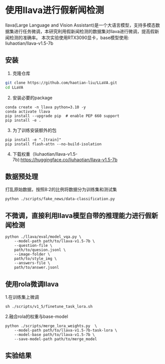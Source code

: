 # 使用llava进行假新闻检测
llava(Large Language and Vision Assistant)是一个大语言模型，支持多模态数据集进行任务微调，本研究利用假新闻检测的数据集对llava进行微调，提高假新闻检测的准确率。
本次实验使用RTX3090显卡，base模型使用: liuhaotian/llava-v1.5-7b

## 安装
1. 克隆仓库
```bash
git clone https://github.com/haotian-liu/LLaVA.git
cd LLaVA
```
2. 安装必要的package
```Shell
conda create -n llava python=3.10 -y
conda activate llava
pip install --upgrade pip  # enable PEP 660 support
pip install -e .
```
3. 为了训练安装额外的包
```
pip install -e ".[train]"
pip install flash-attn --no-build-isolation
```
4. 下载权重（liuhaotian/llava-v1.5-7b):https://huggingface.co/liuhaotian/llava-v1.5-7b

## 数据预处理
打乱原始数据，按照8:2的比例将数据分为训练集和测试集
```Shell
python ./scripts/fake_news/data-classification.py
```
## 不微调，直接利用llava模型自带的推理能力进行假新闻检测
```Shell
python ./llava/eval/model_vqa.py \
    --model-path path/to/llava-v1.5-7b \
    --question-file \
    path/to/quesion.jsonl \
    --image-folder \
    path/to/style_img \
    --answers-file \
    path/to/answer.jsonl
```
## 使用rola微调llava
1.在训练集上微调
```Shell
sh ./scripts/v1_5/finetune_task_lora.sh
```
2.融合rola的权重与base-model
```Shell
python ./scripts/merge_lora_weights.py  \
    --model-path path/to/llava-v1.5-7b-task-lora \
    --model-base path/to/llava-v1.5-7b \
    --save-model-path path/to/merge_model
```
## 实验结果


